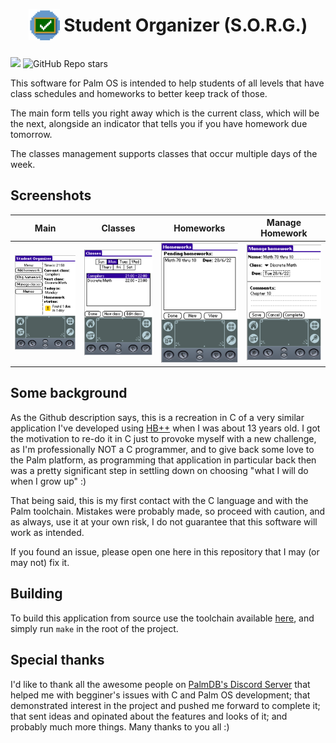 <p>
    <h1 align="center" style="padding: 15px;"><img src="https://raw.githubusercontent.com/Tavisco/StudentOrganizer/master/Rsc/SORG.png" style="width:50px; margin-bottom: -14px"/> Student Organizer (S.O.R.G.)</h1>
</p>
<p align="start">
    <a alt="Palm OS >= 3.5">
        <img src="https://img.shields.io/badge/Palm%20OS-%3E%3D%203.5-blue" />
    </a>
    <a>
        <img alt="GitHub Repo stars" src="https://img.shields.io/github/stars/Tavisco/StudentOrganizer?style=social">
    </a>
        
</p>

This software for Palm OS is intended to help students of all levels that have class schedules and homeworks to better keep track of those.

The main form tells you right away which is the current class, which will be the next, alongside an indicator that tells you if you have homework due tomorrow.

The classes management supports classes that occur multiple days of the week.


## Screenshots
| Main | Classes | Homeworks | Manage Homework |
| :-:  | :-:   | :-:       | :-:             |
| ![Main](https://raw.githubusercontent.com/Tavisco/StudentOrganizer/master/Rsc/screenshot1.png) | ![Classes](https://raw.githubusercontent.com/Tavisco/StudentOrganizer/master/Rsc/screenshot2.png) | ![Homeworks](https://raw.githubusercontent.com/Tavisco/StudentOrganizer/master/Rsc/screenshot3.png) | ![manage Homework](https://raw.githubusercontent.com/Tavisco/StudentOrganizer/master/Rsc/screenshot4.png) |

## Some background
As the Github description says, this is a recreation in C of a very similar application I've developed using [HB++](http://web.archive.org/web/20090622021514/http://www.handheld-basic.com/) when I was about 13 years old. I got the motivation to re-do it in C just to provoke myself with a new challenge, as I'm professionally NOT a C programmer, and to give back some love to the Palm platform, as programming that application in particular back then was a pretty significant step in settling down on choosing "what I will do when I grow up" :)


That being said, this is my first contact with the C language and with the Palm toolchain. Mistakes were probably made, so proceed with caution, and as always, use it at your own risk, I do not guarantee that this software will work as intended.

If you found an issue, please open one here in this repository that I may (or may not) fix it.

## Building
To build this application from source use the toolchain available [here](https://www.palm2000.com/projects/compilingAndBuildingPalmOsAppsOnUbuntu2004LTS.php), and simply run `make` in the root of the project.

## Special thanks
I'd like to thank all the awesome people on [PalmDB's Discord Server](https://palmdb.net/) that helped me with begginer's issues with C and Palm OS development; that demonstrated interest in the project and pushed me forward to complete it; that sent ideas and opinated about the features and looks of it; and probably much more things. Many thanks to you all :)